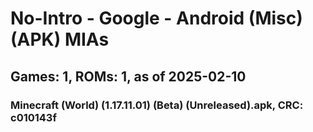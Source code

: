 # No-Intro - Google - Android (Misc) (APK) MIAs
## Games: 1, ROMs: 1, as of 2025-02-10

### Minecraft (World) (1.17.11.01) (Beta) (Unreleased).apk, CRC: c010143f
